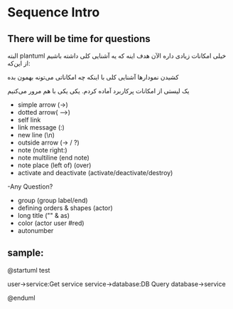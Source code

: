 # Sequence Intro

## There will be time for questions

البته plantuml خیلی امکانات زیادی داره
الآن هدف اینه که یه آشنایی کلی داشته باشیم از این‌که:

کشیدن نمودارها
آشنایی کلی با اینکه چه امکاناتی می‌تونه بهمون بده

یک لیستی از امکانات پرکاربرد آماده کردم. یکی یکی با هم مرور می‌کنیم

- simple arrow (->)
- dotted arrow( -->)
- self link
- link message (:)
- new line (\n)
- outside arrow (-> / ?)
- note (note right:)
- note multiline (end note)
- note place (left of) (over)
- activate and deactivate (activate/deactivate/destroy)

-Any Question?

- group (group label/end)
- defining orders & shapes (actor) 
- long title ("" & as)
- color (actor user #red)
- autonumber

## sample:

@startuml test

user->service:Get service
service->database:DB Query
database->service

@enduml
